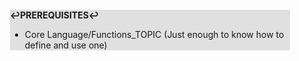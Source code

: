 <div style="margin:2em; background-color: #e0e0e0;">

<strong>↩PREREQUISITES↩</strong>

 * Core Language/Functions_TOPIC (Just enough to know how to define and use one)

</div>

